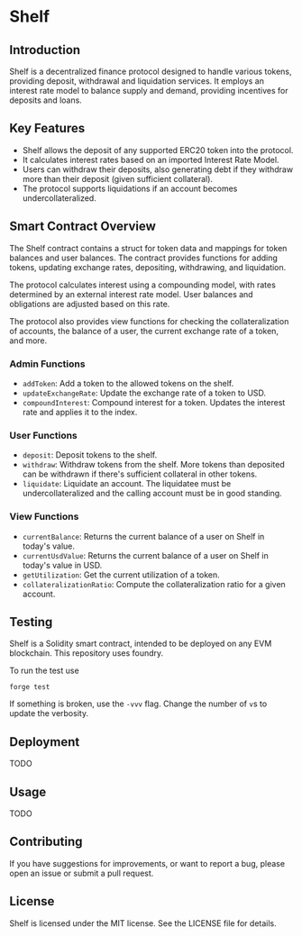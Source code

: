 # Shelf

## Introduction

Shelf is a decentralized finance protocol designed to handle various tokens, providing deposit, withdrawal and liquidation services. It employs an interest rate model to balance supply and demand, providing incentives for deposits and loans.

## Key Features

- Shelf allows the deposit of any supported ERC20 token into the protocol.
- It calculates interest rates based on an imported Interest Rate Model.
- Users can withdraw their deposits, also generating debt if they withdraw more than their deposit (given sufficient collateral).
- The protocol supports liquidations if an account becomes undercollateralized.

## Smart Contract Overview

The Shelf contract contains a struct for token data and mappings for token balances and user balances. The contract provides functions for adding tokens, updating exchange rates, depositing, withdrawing, and liquidation.

The protocol calculates interest using a compounding model, with rates determined by an external interest rate model. User balances and obligations are adjusted based on this rate.

The protocol also provides view functions for checking the collateralization of accounts, the balance of a user, the current exchange rate of a token, and more.

### Admin Functions

- `addToken`: Add a token to the allowed tokens on the shelf.
- `updateExchangeRate`: Update the exchange rate of a token to USD.
- `compoundInterest`: Compound interest for a token. Updates the interest rate and applies it to the index.

### User Functions

- `deposit`: Deposit tokens to the shelf.
- `withdraw`: Withdraw tokens from the shelf. More tokens than deposited can be withdrawn if there's sufficient collateral in other tokens.
- `liquidate`: Liquidate an account. The liquidatee must be undercollateralized and the calling account must be in good standing.

### View Functions

- `currentBalance`: Returns the current balance of a user on Shelf in today's value.
- `currentUsdValue`: Returns the current balance of a user on Shelf in today's value in USD.
- `getUtilization`: Get the current utilization of a token.
- `collateralizationRatio`: Compute the collateralization ratio for a given account.

## Testing

Shelf is a Solidity smart contract, intended to be deployed on any EVM blockchain. This repository uses foundry.

To run the test use 

```
forge test
```

If something is broken, use the `-vvv` flag. Change the number of `v`s to update the verbosity.

## Deployment 

TODO

## Usage

TODO

## Contributing

If you have suggestions for improvements, or want to report a bug, please open an issue or submit a pull request.

## License

Shelf is licensed under the MIT license. See the LICENSE file for details.
